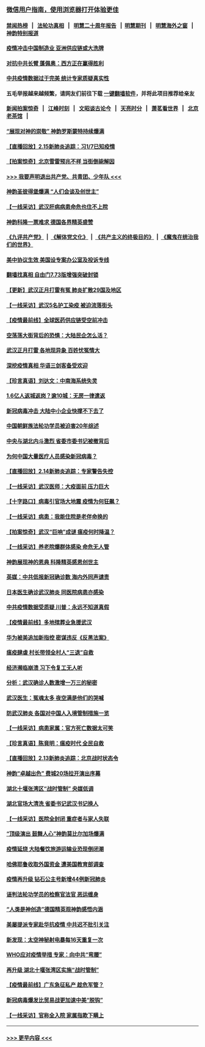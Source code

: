 ### [微信用户指南，使用浏览器打开体验更佳](https://github.com/gfw-breaker/banned-news1/blob/master/indexes/wechat-guide.md?t=0)
#### [禁闻热榜](热点新闻.md?t=0)  &nbsp;&nbsp;|&nbsp;&nbsp; [法轮功真相](https://github.com/gfw-breaker/truth/blob/master/README.md?t=0) &nbsp;&nbsp;|&nbsp;&nbsp; [明慧二十周年报告](https://github.com/gfw-breaker/mh-reports/blob/master/README.md?t=0) &nbsp;&nbsp;|&nbsp;&nbsp;[明慧期刊](https://github.com/gfw-breaker/mh-qikan) &nbsp;&nbsp;|&nbsp;&nbsp; [明慧海外之窗](https://github.com/gfw-breaker/mh-news/blob/master/README.md?t=0) &nbsp;&nbsp;|&nbsp;&nbsp; [神韵特别报道](https://github.com/gfw-breaker/mh-news/blob/master/shenyun.md?t=0)
#### [疫情冲击中国制造业 亚洲供应链或大洗牌](../pages/nf4514/n11871629.md?t=02160733) 
#### [对抗中共长臂 蓬佩奥：西方正在赢得胜利](../pages/nf4514/n11871500.md?t=02160733) 
#### [中共疫情数据过于完美 统计专家质疑真实性](../pages/nf4514/n11870197.md?t=02160733) 
#### 五毛举报越来越频繁，请网友们前往下载 [一键翻墙软件](https://github.com/gfw-breaker/ssr-accounts)，并将此项目推荐给亲友
#### [新闻拍案惊奇](https://github.com/gfw-breaker/banned-news1/blob/master/pages/link4.md) &nbsp;&nbsp;|&nbsp;&nbsp; [江峰时刻](https://github.com/gfw-breaker/banned-news1/blob/master/pages/link4.md) &nbsp;&nbsp;|&nbsp;&nbsp; [文昭谈古论今](https://github.com/gfw-breaker/banned-news1/blob/master/pages/link4.md) &nbsp;&nbsp;|&nbsp;&nbsp; [天亮时分](https://github.com/gfw-breaker/banned-news1/blob/master/pages/link4.md) &nbsp;&nbsp;|&nbsp;&nbsp; [萧茗看世界](https://github.com/gfw-breaker/banned-news1/blob/master/pages/link4.md) &nbsp;&nbsp;|&nbsp;&nbsp; [北京老茶馆](https://github.com/gfw-breaker/banned-news1/blob/master/pages/link4.md) &nbsp;&nbsp;|&nbsp;&nbsp; 
#### [“展现对神的崇敬” 神韵罗斯蒙特持续爆满](../pages/nf4514/n11871152.md?t=02160733) 
#### [【直播回放】2.15新肺炎追踪：习1/7已知疫情](../pages/nf4514/n11871276.md?t=02160733) 
#### [【拍案惊奇】北京雪雷预兆不祥 当街倒毙解因](../pages/nf4514/n11870203.md?t=02160733) 
#### [>>> 我要声明退出共产党、共青团、少年队 <<<](https://github.com/begood0513/goodnews/blob/master/quit/letter.md) 
#### [神韵圣彼得堡爆满 “人们会谈及创世主”](../pages/nf4514/n11871031.md?t=02160733) 
#### [【一线采访】武汉肝病病患命危也住不上院](../pages/nf4514/n11870591.md?t=02160733) 
#### [神韵科隆一票难求 德国各界精英盛赞](../pages/nf4514/n11870655.md?t=02160733) 
#### [《九评共产党》](https://github.com/begood0513/9ping.md/blob/master/README.md) &nbsp;|&nbsp; [《解体党文化》](../../../../jtdwh.md/blob/master/README.md)  &nbsp;|&nbsp; [《共产主义的终极目的》](../../../../gczydzjmd.md/blob/master/README.md) &nbsp;|&nbsp; [《魔鬼在统治我们的世界》](../../../../mgztzwmdsj.md/blob/master/README.md) 
#### [美中协议生效 美国设专案办公室及投诉专线](../pages/nf4514/n11870266.md?t=02160733) 
#### [翻墙找真相 自由门7.73版增强突破封锁](../pages/nf4514/n11869569.md?t=02160733) 
#### [【更新】武汉正月打雷有冤 肺炎扩散29国及地区](../pages/nf4514/n11801312.md?t=02160733) 
#### [【一线采访】武汉5名护工染疫 被迫流落街头](../pages/nf4514/n11870054.md?t=02160733) 
#### [【疫情最前线】全球医药供应链受空前冲击](../pages/nf4514/n11869614.md?t=02160733) 
#### [空荡荡大街背后的恐惧：大陆民企怎么活？](../pages/nf4514/n11869676.md?t=02160733) 
#### [武汉正月打雷 各地现异象 百姓忧冤情大](../pages/nf4514/n11869531.md?t=02160733) 
#### [深挖疫情真相 华语三剑客备受欢迎](../pages/nf4514/n11867482.md?t=02160733) 
#### [【珍言真语】刘达文：中南海系统失灵](../pages/nf4514/n11869465.md?t=02160733) 
#### [1.6亿人返城返岗？逾10城：无房一律遣返](../pages/nf4514/n11869360.md?t=02160733) 
#### [新冠病毒冲击 大陆中小企业快撑不下去了](../pages/nf4514/n11869259.md?t=02160733) 
#### [中国朝鲜族法轮功学员被迫害20年综述](../pages/nf4514/n11846618.md?t=02160733) 
#### [中央与湖北内斗激烈 省委市委书记被撤背后](../pages/nf4514/n11868325.md?t=02160733) 
#### [为何中国大量医疗人员感染新冠病毒？](../pages/nf4514/n11869001.md?t=02160733) 
#### [【直播回放】2.14新肺炎追踪：专家警告失控](../pages/nf4514/n11868930.md?t=02160733) 
#### [【一线采访】武汉医师：大疫面前 压力巨大](../pages/nf4514/n11868829.md?t=02160733) 
#### [【十字路口】病毒引官场大地震 疫情为何狂飙？](../pages/nf4514/n11867660.md?t=02160733) 
#### [【一线采访】病患：我能住院是老伴命换的](../pages/nf4514/n11867769.md?t=02160733) 
#### [【拍案惊奇】武汉“巨响”成谜 瘟疫何时降温？](../pages/nf4514/n11867555.md?t=02160733) 
#### [【一线采访】养老院爆群体感染 命危无人管](../pages/nf4514/n11868341.md?t=02160733) 
#### [神韵展现神的恩典 科隆精英感恩创世主](../pages/nf4514/n11867850.md?t=02160733) 
#### [英媒：中共低报新冠确诊数 海内外同声谴责](../pages/nf4514/n11867421.md?t=02160733) 
#### [日本医生确诊武汉肺炎 同医院病患亦感染](../pages/nf4514/n11867779.md?t=02160733) 
#### [中共疫情数据受质疑 川普：永远不知道真假](../pages/nf4514/n11867195.md?t=02160733) 
#### [【疫情最前线】多地殡葬业急援武汉](../pages/nf4514/n11866914.md?t=02160733) 
#### [华为被美追加新指控 密谋违反《反黑法案》](../pages/nf4514/n11867191.md?t=02160733) 
#### [瘟疫肆虐 村长带领全村人“三退”自救](../pages/nf4514/n11861714.md?t=02160733) 
#### [经济濒临崩溃 习下令复工无人听](../pages/nf4514/n11867269.md?t=02160733) 
#### [分析：武汉确诊人数激增一万三的秘密](../pages/nf4514/n11866187.md?t=02160733) 
#### [武汉医生：冤魂太多 夜空满是他们的哭喊](../pages/nf4514/n11867107.md?t=02160733) 
#### [防武汉肺炎 各国对中国人入境管制措施一览](../pages/nf4514/n11838726.md?t=02160733) 
#### [【一线采访】病患家属：官方死亡数据太可笑](../pages/nf4514/n11866840.md?t=02160733) 
#### [【珍言真语】陈竟明：瘟疫时代 全民自救](../pages/nf4514/n11866765.md?t=02160733) 
#### [【直播回放】2.13新肺炎追踪：北京战时状态令](../pages/nf4514/n11866261.md?t=02160733) 
#### [神韵“卓越出色” 费城20场拉开演出序幕](../pages/nf4514/n11866232.md?t=02160733) 
#### [湖北十堰张湾区“战时管制” 央媒低调](../pages/nf4514/n11866013.md?t=02160733) 
#### [湖北官场大清洗 省委书记武汉书记换人](../pages/nf4514/n11865112.md?t=02160733) 
#### [【一线采访】医院全封闭 重症者与家人失联](../pages/nf4514/n11864778.md?t=02160733) 
#### [“顶级演出 鼓舞人心”神韵莫比尔加场爆满](../pages/nf4514/n11865855.md?t=02160733) 
#### [疫情延烧 大陆餐饮旅游运输业恐现倒闭潮](../pages/nf4514/n11865608.md?t=02160733) 
#### [哈佛耶鲁收取外国资金 遭美国教育部调查](../pages/nf4514/n11864950.md?t=02160733) 
#### [疫情再升级 钻石公主号新增44例新冠肺炎](../pages/nf4514/n11865033.md?t=02160733) 
#### [诬判法轮功学员的检察官法官 恶运缠身](../pages/nf4514/n11864380.md?t=02160733) 
#### [“人类是神创造”德国精英观神韵感悟内涵](../pages/nf4514/n11865185.md?t=02160733) 
#### [美屡提派专家赴华抗疫情 中共迟不批引关注](../pages/nf4514/n11864719.md?t=02160733) 
#### [新发现：太空神秘射电暴每16天重复一次](../pages/nf4514/n11864923.md?t=02160733) 
#### [WHO应对疫情举措 专家：向中共“弯腰”](../pages/nf4514/n11864727.md?t=02160733) 
#### [再升级 湖北十堰张湾区实施“战时管制”](../pages/nf4514/n11864771.md?t=02160733) 
#### [【疫情最前线】广东急征私产 趁危军管？](../pages/nf4514/n11864205.md?t=02160733) 
#### [新冠病毒爆发比贸易战更加速中美“脱钩”](../pages/nf4514/n11864470.md?t=02160733) 
#### [【一线采访】官称全入院 家属指欺下瞒上](../pages/nf4514/n11864466.md?t=02160733) 

----
#### [ >>> 更早内容 <<< ](../indexes/nf4514-earlier.md)
